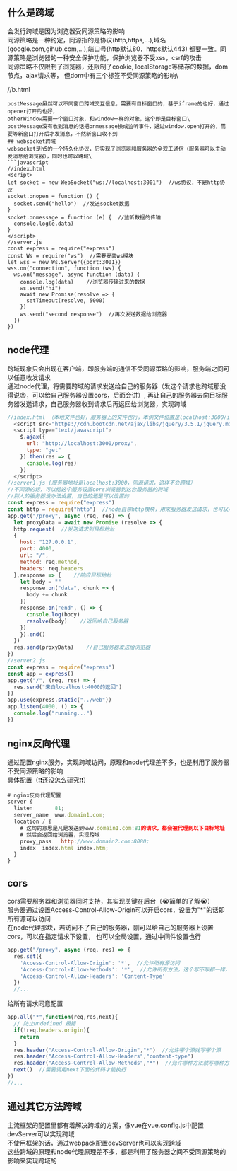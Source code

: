 ## 什么是跨域
会发行跨域是因为浏览器受同源策略的影响\
同源策略是一种约定，同源指的是协议(http,https,...),域名(google.com,gihub.com,...),端口号(http默认80，https默认443)
都要一致。同源策略是浏览器的一种安全保护功能，保护浏览器不受xss，csrf的攻击\
同源策略不仅限制了浏览器，还限制了cookie, localStorage等储存的数据，dom节点，ajax请求等，
但dom中有三个标签不受同源策略的影响\
<script>\
<img>\
<link>\
跨域请求是浏览器的保护行为，但并不是说请求没有发出去，请求发出去后，浏览器收到不同源服务器的响应，
出到安全保护机制，浏览器会拦截下请求，http整个生命周期还是完整的。

## jsonp跨域
jsonp是利用<script>标签可以跨域加载的特性，简单且兼容性好，但只能发送get请求，
封装一个jsonp函数发送请求。
```javascript
//index.html
function jsop ( {url, params, cb} ) {  //默认也只能是get，不用加type判断请求类型
  return new Promise(resolve => {
    let script = document.createElement('script')
    args = cb?{ ...args, cb }:{...args}
    let arrs = []
    for (let key in args) {
      arrs.push(`${key}=${args[key]}`)
    }
    script.src = `${url}?${arrs.join('&')}`
    document.body.appendChild(script)
    //script请求过来直接就当成script脚本会注入脚本环境
    //比如后台返回一个字符串，前端接受到后注入脚本环境就会变成变量
    //后台返回回调函数执行的表达式，那么在请求回来这后会执行回调函数
    //所以这里需要定义回调函数，并在其执行时改变promise的状态
    window[cb] = function (data) {  //这个data是后台传的，后台的数据返回在这里
      resolve(data)  //直接返回出去
      document.body.removeChild(script)  //删不删都行
    }
  })
}
jsonp({
  url: "http://localhost:3000/jsonp",
  params: {
    name: "kricn"
  },
  cb: callback    //回调名字可以前后台沟通好
}).then(res => {
  console.log(res)    //服务器返回的值
})

//server.js
const express = require("express")
const app = express() 
app.get("/jsonp", (req, res) => {
	let { cb } = req.query
	console.log(cb)
	res.send(`${cb}("hello")`)  //返回回调函数调用表达试，到了前端就会执行这个回调
})
app.listen(3000, () => {
	console.log("running...")
})
```
jsonp请求需要后端返回回调函数表达试才能该表promise的状态，不然数据请求回来了，promise状态一直pending，
数据也使用不了。若后台没有返回回调函数表达式，而是字符串，比如：obj={name:"kricn"},在一定时间的延迟后，
直接可以console.log(obj)可以打印出来
## postMessage跨域
postMessage是h5的api，可以跨域操作\
用法：otherWindow.postMessage(message, targetOrigin, [transfer])
- message是要发送的数据
- targetOrigin是要发送的目标源（地址）
```javascript
//a.html
<iframe src="b.html" id="content" onload="init()" />
<script>
function init () {
  //发送给同源下的页面
  document.getElementById("content").contentWindow.postMessage("hello", "/")
  //通过onmessage接收消息
  window.onmessage = function (e) {
    //不支持onmessage就用监听
    console.log(e.data)
  }
}
</script>

//b.html
<script>
  window.onmessage = function (e) {
    console.log(e)  //hello
    //回复源的消息
    e.source.postMessage("hi", e.source)
  }
</script>
```
postMessage虽然可以不同窗口跨域交互信息，需要有目标窗口的，基于iframe的也好，通过opener打开的也好，
otherWindow需要一个窗口对象，和window一样的对象，这个即是目标窗口\
postMessage没有收到消息的话把onmessage换成监听事件，通过window.open打开的，需要等新窗口打开后才发消息，不然新窗口收不到
## websocket跨域
websocket是h5的一个持久化协议，它实现了浏览器和服务器的全双工通信（服务器可以主动发消息给浏览器），同时也可以跨域\
```javascript
//index.html
<script>
let socket = new WebSocket("ws://localhost:3001")  //ws协议，不是http协议
socket.onopen = function () {
  socket.send("hello")  //发送socket数据
}
socket.onmessage = function (e) {  //监听数据的传输
  console.log(e.data)
}
</script>
//server.js
const express = require("express")
const Ws = require("ws")  //需要安装ws模块
let wss = new Ws.Server({port:3001})
wss.on("connection", function (ws) {
  ws.on("message", async function (data) {
    console.log(data)    //浏览器传输过来的数据
    ws.send("hi")
    await new Promise(resolve => {
      setTimeout(resolve, 5000)
    })
    ws.send("second response")  //再次发送数据给浏览器
  })
})
```
## node代理
跨域现象只会出现在客户端，即服务端的通信不受同源策略的影响，服务端之间可以任意收发请求\
通过node代理，将需要跨域的请求发送给自己的服务器（发这个请求也跨域那没得说:rage:，可以给自己服务器设置cors，后面会讲）,
再让自己的服务器去向目标服务器发送请求，自己服务器收到请求后再返回给浏览器，实现跨域
```javascript
//index.html （本地文件也好，服务器上的文件也行，本例文件位置是localhost:3000/index.html
  <script src="https://cdn.bootcdn.net/ajax/libs/jquery/3.5.1/jquery.min.js"></script>
  <script type="text/javascript">
    $.ajax({
      url: "http://localhost:3000/proxy",
      type: "get"
    }).then(res => {
      console.log(res)
    })
  </script>
//server1.js (服务器地址是localhost:3000，同源请求，这样不会跨域）
//不同源的话，可以给这个服务设置cors浏览器到这台服务器的跨域
//别人的服务器没办法设置，自己的还是可以设置的
const express = require("express")
const http = require("http")  //node自带http模块，用来服务器发送请求，也可以用来创建服务
app.get("/proxy", async (req, res) => {
  let proxyData = await new Promise (resolve => {
  http.request(  //发送请求到目标地址
  {
    host: "127.0.0.1",
    port: 4000,
    url: "/",
    method: req.method,
    headers: req.headers
  },response => {    //响应目标地址
    let body = ""
    response.on("data", chunk => {
      body += chunk
    })
    response.on("end", () => {
      console.log(body)
      resolve(body)    //返回给自己服务器
    })
    }).end()
  })
  res.send(proxyData)    //自己服务器发送给浏览器
})
//server2.js
const express = require("express")
const app = express() 
app.get("/", (req, res) => {
  res.send("来自localhost:4000的返回")
})
app.use(express.static("../web"))
app.listen(4000, () => {
  console.log("running...")
})
````
## nginx反向代理
通过配置nginx服务，实现跨域访问，原理和node代理差不多，也是利用了服务器不受同源策略的影响\
具体配置（:heavy_exclamation_mark::heavy_exclamation_mark:还没怎么研究:heavy_exclamation_mark::heavy_exclamation_mark:）
```javascript
# nginx反向代理配置
server {
  listen       81;
  server_name  www.domain1.com;
  location / {
    # 这句的意思是凡是发送到www.domain1.com:81的请求，都会被代理到以下目标地址
    # 然后会返回给浏览器，实现跨域
    proxy_pass   http://www.domain2.com:8080; 
    index  index.html index.htm;
  }
}
```
## cors
cors需要服务器和浏览器同时支持，其实现关键在后台（:sob:简单的了解:sob:）\
服务器通过设置Access-Control-Allow-Origin可以开启cors，设置为"*"的话即所有源可以访问\
在node代理那块，若访问不了自己的服务器，刚可以给自己的服务器上设置cors，可以在指定请求下设置，
也可以全局设置，通过中间件设置也行
```javascript
app.get("/proxy", async (req, res) => {
  res.set({
    'Access-Control-Allow-Origin': '*',  //允许所有源访问
    'Access-Control-Allow-Methods': '*',  //允许所有方法，这个写不写都一样，因为在get请求里
    'Access-Control-Allow-Headers': 'Content-Type'
  })
  //...
```
给所有请求同意配置
```javascript
app.all("*",function(req,res,next){
  // 防止undefined 报错
  if(!req.headers.origin){
    return
  }
  res.header("Access-Control-Allow-Origin","*")  //允许哪个源就写哪个源
  res.header("Access-Control-Allow-Headers","content-type")
  res.header("Access-Control-Allow-Methods","*")  //允许哪种方法就写哪种方法
  next()  //需要调用next下面的代码才能执行
})
//...
```
## 通过其它方法跨域
主流框架的配置里都有着解决跨域的方案，像vue在vue.config.js中配置devServer可以实现跨域\
不使用框架的话，通过webpack配置devServer也可以实现跨域\
这些跨域的原理和node代理原理差不多，都是利用了服务器之间不受同源策略的影响来实现跨域的


